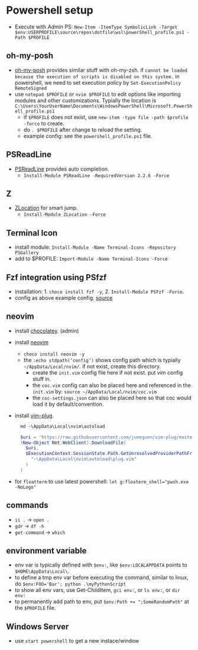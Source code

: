 # Powershell setup

* Execute with *Admin* PS: `New-Item -ItemType SymbolicLink -Target $env:USERPROFILE\source\repos\dotfile\wsl\powerShell_profile.ps1 -Path $PROFILE`

## oh-my-posh

* [oh-my-posh](https://github.com/JanDeDobbeleer/oh-my-posh)  provides similar stuff with oh-my-zsh.
  if `cannot be loaded because the execution of scripts is disabled on this system.` in powershell, we need to set execution policy by `Set-ExecutionPolicy RemoteSigned`
* use `notepad $PROFILE`  or `nvim $PROFILE` to edit options like importing modules and other customizations. Typially the location is `C:\Users\YourUserName\Documents\WindowsPowerShell\Microsoft.PowerShell_profile.ps1`
  * if `$PROFILE` does not exist, use `new-item -type file -path $profile -force` to create.
  * do `. $PROFILE` after change to reload the setting.
  * example config: see the `powershell_profile.ps1` file.

## PSReadLine

* [PSReadLine](https://devblogs.microsoft.com/powershell/announcing-psreadline-2-1-with-predictive-intellisense/?WT.mc_id=-blog-scottha) provides auto completion.
  * `Install-Module PSReadLine -RequiredVersion 2.2.6 -Force`

## Z

* [ZLocation](https://github.com/vors/ZLocation) for smart jump.
  * `Install-Module ZLocation -Force`

## Terminal Icon

* install module: `Install-Module -Name Terminal-Icons -Repository PSGallery`
* add to $PROFILE: `Import-Module -Name Terminal-Icons -Force`

## Fzf integration using PSfzf

* installation: 1. `choco install fzf -y`, 2. `Install-Module PSFzf -Force`.
* config as above example config. [source](https://www.damirscorner.com/blog/posts/20211119-PowerShellModulesForABetterCommandLine.html)

## neovim

* install [chocolatey](https://community.chocolatey.org/courses/installation/installing?method=install-from-powershell-v3). (admin)
* install [neovim](https://community.chocolatey.org/packages/neovim)
  * `choco install neovim -y`
  * the `:echo stdpath(‘config’)` shows config path which is typially `~/AppData/Local/nvim/`. if not exist, create this directory.
    * create the `init.vim` config file here if not exist. put vim config stuff in.
    * the `coc.vim` config can also be placed here and referenced in the `init.vim` by: `source ~/AppData/Local/nvim/coc.vim`
    * the `coc-settings.json` can also be placed here so that coc would load it by default/convention.
* install [vim-plug](https://dev.to/ritikadas/using-neovim-as-an-effortless-way-to-edit-code-installation-and-setup-guide-for-windows-10-5dhc).

  ```powershell
    md ~\AppData\Local\nvim\autoload

    $uri = 'https://raw.githubusercontent.com/junegunn/vim-plug/master/plug.vim'
    (New-Object Net.WebClient).DownloadFile(
      $uri,
      $ExecutionContext.SessionState.Path.GetUnresolvedProviderPathFromPSPath(
        "~\AppData\Local\nvim\autoload\plug.vim"
      )
    )
  ```

* for `floatterm` to use latest powershell: `let g:floaterm_shell="pwsh.exe -NoLogo"`

## commands

* `ii .` -> `open .`
* `gdr` -> `df -h`
* `get-command` -> `which`

## environment variable

* env var is typically defined with `$env:`, like `$env:LOCALAPPDATA` points to `$HOME\AppData\Local\`.
* to define a tmp env var before executing the command, similar to linux, do `$env:FOO='Bar'; python .\myPythonScript`
* to show all env vars, use Get-ChildItem, `gci env:`, or `ls env:`, or `dir env:`
* to permanently add path to env, put `$env:Path += ";SomeRandomPath"` at the `$PROFILE` file.

## Windows Server

* use `start powershell` to get a new instace/window
